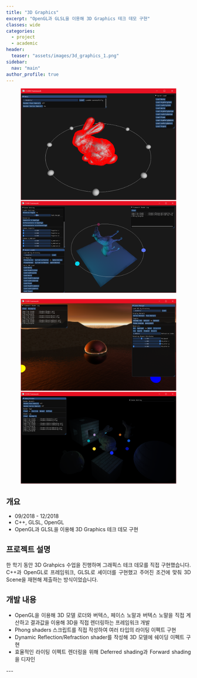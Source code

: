 ```yaml
---
title: "3D Graphics"
excerpt: "OpenGL과 GLSL을 이용해 3D Graphics 테크 데모 구현"
classes: wide
categories: 
  - project
  - academic
header:
  teaser: "assets/images/3d_graphics_1.png"
sidebar:
  nav: "main"
author_profile: true
---
```


<figure class="half">
    <a href="/assets/images/3d_graphics_1.png"><img src="/assets/images/3d_graphics_1.png"></a>
    <a href="/assets/images/3d_graphics_2.png"><img src="/assets/images/3d_graphics_2.png"></a>
</figure>
<figure class="half">
    <a href="/assets/images/3d_graphics_3.png"><img src="/assets/images/3d_graphics_3.png"></a>
    <a href="/assets/images/3d_graphics_4.png"><img src="/assets/images/3d_graphics_4.png"></a>
</figure>

## 개요
* 09/2018 - 12/2018
* C++, GLSL, OpenGL
* OpenGL과 GLSL을 이용해 3D Graphics 테크 데모 구현

## 프로젝트 설명
<div style="text-align: justify" markdown="1">

한 학기 동안 3D Grahpics 수업을 진행하며 그래픽스 테크 데모를 직접 구현했습니다.
C++과 OpenGL로 프레임워크, GLSL로 셰이더를 구현했고 주어진 조건에 맞춰 3D Scene을 재현해 제출하는 방식이었습니다.

## 개발 내용
 - OpenGL을 이용해 3D 모델 로더와 버텍스, 페이스 노말과 버텍스 노말을 직접 계산하고 결과값을 이용해 3D을 직접 렌더링하는 프레임워크 개발
 - Phong shaders 스크립트를 직접 작성하여 여러 타입의 라이팅 이펙트 구현
 - Dynamic Reflection/Refraction shader를 작성해 3D 모델에 쉐이딩 이펙트 구현
 - 효율적인 라이팅 이펙트 렌더링을 위해 Deferred shading과 Forward shading을 디자인
</div>
---
